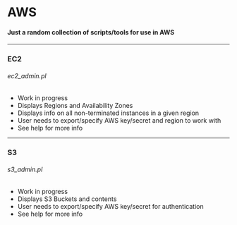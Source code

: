 # AWS
#### Just a random collection of scripts/tools for use in AWS
---
### EC2
###### ec2_admin.pl
* Work in progress
* Displays Regions and Availability Zones
* Displays info on all non-terminated instances in a given region
* User needs to export/specify AWS key/secret and region to work with
* See help for more info

---
### S3
###### s3_admin.pl
* Work in progress
* Displays S3 Buckets and contents
* User needs to export/specify AWS key/secret for authentication
* See help for more info

